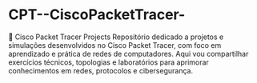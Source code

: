 # CPT--CiscoPacketTracer-

📡 Cisco Packet Tracer Projects
Repositório dedicado a projetos e simulações desenvolvidos no Cisco Packet Tracer, com foco em aprendizado e prática de redes de computadores.
Aqui vou compartilhar exercícios técnicos, topologias e laboratórios para aprimorar conhecimentos em redes, protocolos e cibersegurança.
